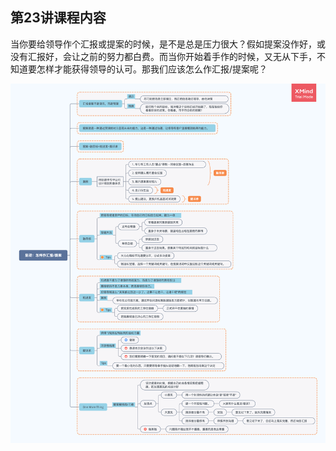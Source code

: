 ## 第23讲课程内容

当你要给领导作个汇报或提案的时候，是不是总是压力很大？假如提案没作好，或没有汇报好，会让之前的努力都白费。而当你开始着手作的时候，又无从下手，不知道要怎样才能获得领导的认可。那我们应该怎么作汇报/提案呢？

<img alt="String in meyymory" src="img/day26/note.png" class="center"/>
